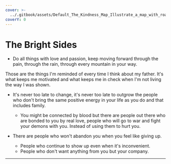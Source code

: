 ```yaml
---
cover: >-
  ../.gitbook/assets/Default_The_Kindness_Map_Illustrate_a_map_with_roads_and_landm_2_f756adef-d315-4522-8e40-58cdc7ec43dc_1.jpg
coverY: 0
---
```


# The Bright Sides

* Do all things with love and passion, keep moving forward through the pain, through the rain, through every mountain in your way.&#x20;



Those are the things I'm reminded of every time I think about my father. It's what keeps me motivated and what keeps me in check when I'm not living the way I was shown.



*   It's never too late to change, it's never too late to outgrow the people who don't bring the same positive energy in your life as you do and that includes family.&#x20;

    * You might be connected by blood but there are people out there who are bonded to you by real love, people who will go to war and fight your demons with you. Instead of using them to hurt you.

    &#x20;


* There are people who won't abandon you when you feel like giving up.&#x20;
  * People who continue to show up even when it's inconvenient.&#x20;
  * People who don't want anything from you but your company.

***
